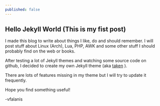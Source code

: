 ```yaml
---
published: false
---
```

## Hello Jekyll World (This is my fist post)

I made this blog to write about things I like, do and should remember. I will post stuff about Linux (Arch), Lua, PHP, AWK and some other stuff I should probably find on the web or books.

After testing a lot of Jekyll themes and watching some source code on github, I decided to create my own Jekyll theme (aka [taken](https://github.com/vfalanis/taken) ). 

There are lots of features missing in my theme but I will try to update it frequently.

Hope you find something useful!

-vfalanis
